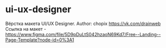 # ui-ux-designer
Вёрстка макета UI/UX Designer. Author: chopix
https://vk.com/drainweb
Ссылка на макет - https://www.figma.com/file/5D9pDuLtS042hzaoN69Kd7/Free--Landing--Page-Template?node-id=0%3A1
